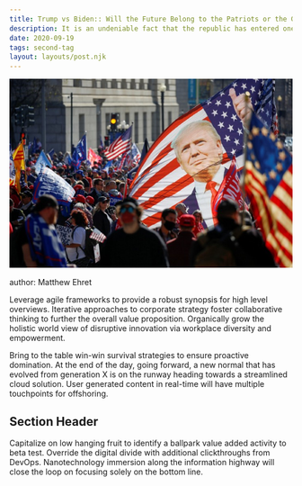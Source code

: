 ```yaml
---
title: Trump vs Biden:: Will the Future Belong to the Patriots or the Globalists?
description: It is an undeniable fact that the republic has entered one of the most dangerous crises of its short existence. This is not only due to the disputed election results of November 3rd, but also to a multitude of other factors beyond American borders, including the global financial crisis which a certain pandemic has unleashed upon the world, and slide towards a major world war between great powers that has accelerated chaotically in recent years.
date: 2020-09-19
tags: second-tag
layout: layouts/post.njk
---
```


![alt text](/img/trump-vs-biden-will-the-future-belong-to-the-patriots-or-the-globalists.jpg "Logo Title Text 1")

author: Matthew Ehret

Leverage agile frameworks to provide a robust synopsis for high level overviews. Iterative approaches to corporate strategy foster collaborative thinking to further the overall value proposition. Organically grow the holistic world view of disruptive innovation via workplace diversity and empowerment.

Bring to the table win-win survival strategies to ensure proactive domination. At the end of the day, going forward, a new normal that has evolved from generation X is on the runway heading towards a streamlined cloud solution. User generated content in real-time will have multiple touchpoints for offshoring.

## Section Header

Capitalize on low hanging fruit to identify a ballpark value added activity to beta test. Override the digital divide with additional clickthroughs from DevOps. Nanotechnology immersion along the information highway will close the loop on focusing solely on the bottom line.

